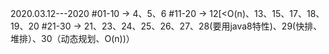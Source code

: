2020.03.12---2020
#01-10 -> 4、5、6
#11-20 -> 12[<O(n)、13、15、17、18、19、20
#21-30 -> 21、23、24、25、26、27、28(要用java8特性)、29(快排、堆排）、30（动态规划、O(n))）
